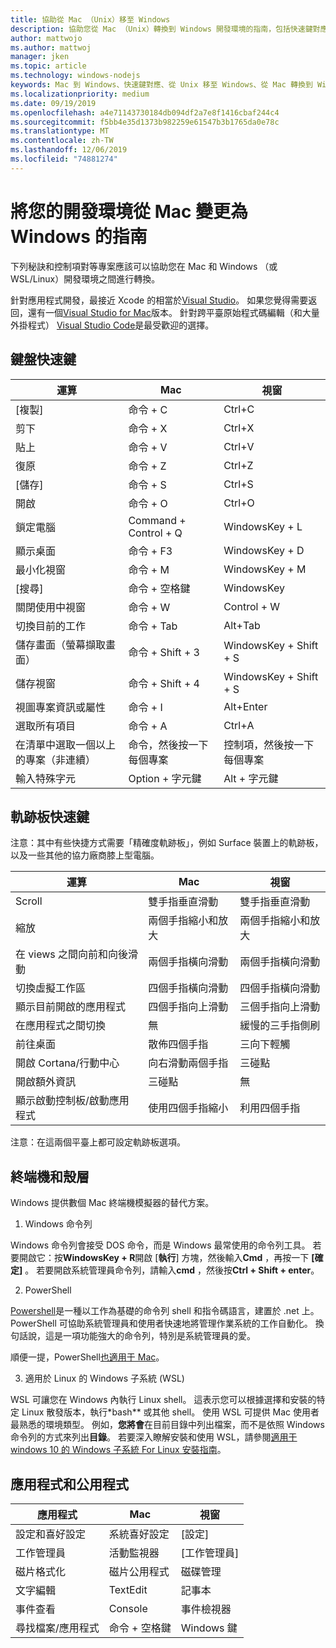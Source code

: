 ```yaml
---
title: 協助從 Mac （Unix）移至 Windows
description: 協助您從 Mac （Unix）轉換到 Windows 開發環境的指南，包括快速鍵對應和 Mac 和 Windows 之間不同概念的簡短總覽。
author: mattwojo
ms.author: mattwoj
manager: jken
ms.topic: article
ms.technology: windows-nodejs
keywords: Mac 到 Windows、快速鍵對應、從 Unix 移至 Windows、從 Mac 轉換到 Windows、從 MacBook 移至介面、如何將 Windows 用於 Macintosh 使用者、從 Macintosh 切換到 Windows、協助變更開發環境、Mac OS X 到 Windows、協助從 Mac 移至電腦
ms.localizationpriority: medium
ms.date: 09/19/2019
ms.openlocfilehash: a4e71143730184db094df2a7e8f1416cbaf244c4
ms.sourcegitcommit: f5bb4e35d1373b982259e61547b3b1765da0e78c
ms.translationtype: MT
ms.contentlocale: zh-TW
ms.lasthandoff: 12/06/2019
ms.locfileid: "74881274"
---
```

# <a name="guide-for-changing-your-dev-environment-from-mac-to-windows"></a>將您的開發環境從 Mac 變更為 Windows 的指南

下列秘訣和控制項對等專案應該可以協助您在 Mac 和 Windows （或 WSL/Linux）開發環境之間進行轉換。

針對應用程式開發，最接近 Xcode 的相當於[Visual Studio](https://visualstudio.microsoft.com)。 如果您覺得需要返回，還有一個[Visual Studio for Mac](https://visualstudio.microsoft.com/vs/mac/)版本。 針對跨平臺原始程式碼編輯（和大量外掛程式） [Visual Studio Code](https://code.visualstudio.com/?wt.mc_id=DX_841432)是最受歡迎的選擇。

## <a name="keyboard-shortcuts"></a>鍵盤快速鍵

| **運算** | **Mac** | **視窗** |
|---------------|--------------------|---------------------|
| [複製] | 命令 + C | Ctrl+C |
| 剪下 | 命令 + X | Ctrl+X |
| 貼上 | 命令 + V | Ctrl+V |
| 復原 | 命令 + Z | Ctrl+Z |
| [儲存] | 命令 + S | Ctrl+S |
| 開啟 | 命令 + O | Ctrl+O |
| 鎖定電腦 | Command + Control + Q | WindowsKey + L |
| 顯示桌面 | 命令 + F3 | WindowsKey + D |
| 最小化視窗 | 命令 + M | WindowsKey + M |
| [搜尋] | 命令 + 空格鍵 | WindowsKey |
| 關閉使用中視窗 | 命令 + W | Control + W |
| 切換目前的工作 | 命令 + Tab | Alt+Tab |
| 儲存畫面（螢幕擷取畫面） | 命令 + Shift + 3 | WindowsKey + Shift + S |
| 儲存視窗 | 命令 + Shift + 4 | WindowsKey + Shift + S |
| 視圖專案資訊或屬性 | 命令 + I | Alt+Enter |
 | 選取所有項目 | 命令 + A | Ctrl+A |
| 在清單中選取一個以上的專案（非連續） | 命令，然後按一下每個專案 | 控制項，然後按一下每個專案 |
| 輸入特殊字元 | Option + 字元鍵 | Alt + 字元鍵|

## <a name="trackpad-shortcuts"></a>軌跡板快速鍵

注意：其中有些快捷方式需要「精確度軌跡板」，例如 Surface 裝置上的軌跡板，以及一些其他的協力廠商膝上型電腦。

 **運算** | **Mac** | **視窗** |
|---------------|--------------------|---------------------|
| Scroll | 雙手指垂直滑動 | 雙手指垂直滑動 |
| 縮放 | 兩個手指縮小和放大 | 兩個手指縮小和放大 |
| 在 views 之間向前和向後滑動 | 兩個手指橫向滑動 | 兩個手指橫向滑動 |
| 切換虛擬工作區 | 四個手指橫向滑動 | 四個手指橫向滑動 |
| 顯示目前開啟的應用程式 | 四個手指向上滑動 | 三個手指向上滑動 |
| 在應用程式之間切換 | 無 | 緩慢的三手指側刷 |
| 前往桌面 | 散佈四個手指 | 三向下輕觸 |
| 開啟 Cortana/行動中心 | 向右滑動兩個手指 | 三碰點 |
| 開啟額外資訊 | 三碰點 | 無 |
|顯示啟動控制板/啟動應用程式 | 使用四個手指縮小 | 利用四個手指 |

注意：在這兩個平臺上都可設定軌跡板選項。

## <a name="terminal-and-shell"></a>終端機和殼層

Windows 提供數個 Mac 終端機模擬器的替代方案。

1. Windows 命令列

Windows 命令列會接受 DOS 命令，而是 Windows 最常使用的命令列工具。 若要開啟它：按**WindowsKey + R**開啟 [**執行**] 方塊，然後輸入**Cmd** ，再按一下 **[確定]** 。 若要開啟系統管理員命令列，請輸入**cmd** ，然後按**Ctrl + Shift + enter**。

2. PowerShell

[Powershell](https://docs.microsoft.com/powershell/scripting/overview?view=powershell-6)是一種以工作為基礎的命令列 shell 和指令碼語言，建置於 .net 上。 PowerShell 可協助系統管理員和使用者快速地將管理作業系統的工作自動化。 換句話說，這是一項功能強大的命令列，特別是系統管理員的愛。

順便一提，PowerShell[也適用于 Mac](https://docs.microsoft.com/powershell/scripting/install/installing-powershell-core-on-macos?view=powershell-6)。

3. 適用於 Linux 的 Windows 子系統 (WSL)

WSL 可讓您在 Windows 內執行 Linux shell。 這表示您可以根據選擇和安裝的特定 Linux 散發版本，執行*bash** 或其他 shell。 使用 WSL 可提供 Mac 使用者最熟悉的環境類型。 例如，**您將會**在目前目錄中列出檔案，而不是依照 Windows 命令列的方式來列出**目錄**。 若要深入瞭解安裝和使用 WSL，請參閱[適用于 windows 10 的 Windows 子系統 For Linux 安裝指南](https://docs.microsoft.com/windows/wsl/install-win10)。

## <a name="apps-and-utilities"></a>應用程式和公用程式

 **應用程式** | **Mac** | **視窗** |
|---------------|--------------------|---------------------|
| 設定和喜好設定 | 系統喜好設定 | [設定] |
| 工作管理員 | 活動監視器 | [工作管理員] |
| 磁片格式化 | 磁片公用程式 | 磁碟管理 |
| 文字編輯 | TextEdit | 記事本 |
| 事件查看 | Console | 事件檢視器 |
| 尋找檔案/應用程式 | 命令 + 空格鍵 | Windows 鍵 |
